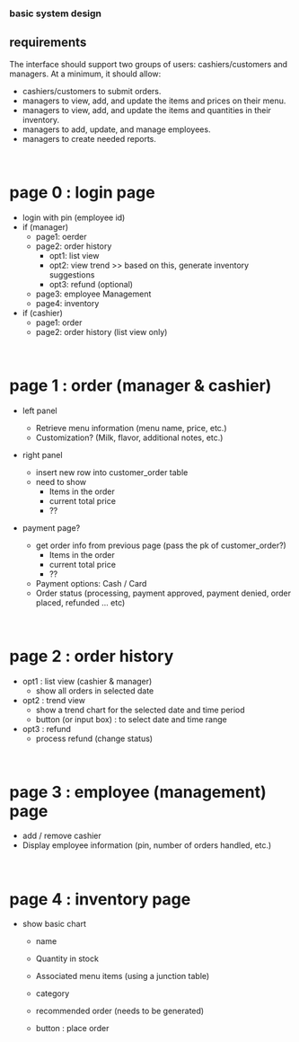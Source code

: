 ### basic system design
## requirements
The interface should support two groups of users: cashiers/customers and managers.  At a minimum, it should allow:
- cashiers/customers to submit orders.
- managers to view, add, and update the items and prices on their menu.
- managers to view, add, and update the items and quantities in their inventory.
- managers to add, update, and manage employees.
- managers to create needed reports.

<br>

# page 0 : login page 

- login with pin (employee id)
- if (manager)
    - page1: oerder
    - page2: order history
        - opt1: list view
        - opt2: view trend >> based on this, generate inventory suggestions
        - opt3: refund (optional)
    - page3: employee Management
    - page4: inventory
- if (cashier)
    - page1: order
    - page2: order history (list view only)

<br>

# page 1 : order (manager & cashier)

- left panel
    - Retrieve menu information (menu name, price, etc.)
    - Customization? (Milk, flavor, additional notes, etc.)

- right panel
    - insert new row into customer_order table
    - need to show
        - Items in the order
        - current total price
        - ??

- payment page? 
    - get order info from previous page (pass the pk of customer_order?)
        - Items in the order
        - current total price
        - ??
    - Payment options: Cash / Card
    - Order status (processing, payment approved, payment denied, order placed, refunded ... etc)

<br>

# page 2 : order history

- opt1 : list view (cashier & manager)
    - show all orders in selected date
- opt2 : trend view
    - show a trend chart for the selected date and time period
    - button (or input box) : to select date and time range
- opt3 : refund
    - process refund (change status)

<br>

# page 3 : employee (management) page
- add / remove cashier
- Display employee information (pin, number of orders handled, etc.)

<br>

# page 4 : inventory page

- show basic chart
    - name
    - Quantity in stock
    - Associated menu items (using a junction table)
    - category
    - recommended order (needs to be generated)

    - button : place order
